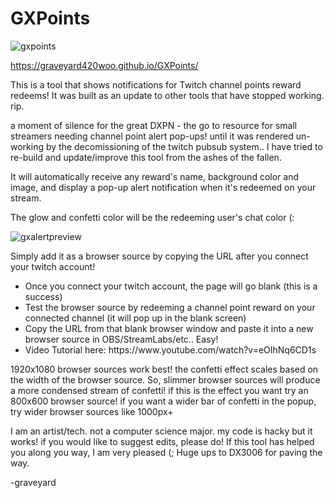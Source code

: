 # GXPoints

![gxpoints](https://github.com/user-attachments/assets/5259777c-db72-4453-93f8-892140750306)

https://graveyard420woo.github.io/GXPoints/

This is a tool that shows notifications for Twitch channel points reward redeems! It was built as an update to other tools that have stopped working. rip.

a moment of silence for the great DXPN - the go to resource for small streamers needing channel point alert pop-ups! until it was rendered un-working by the decomissioning of the twitch pubsub system.. I have tried to re-build and update/improve this tool from the ashes of the fallen. 

It will automatically receive any reward's name, background color and image, and display a pop-up alert notification when it's redeemed on your stream.

The glow and confetti color will be the redeeming user's chat color (:

![gxalertpreview](https://github.com/user-attachments/assets/17ecc132-62d4-4281-9f69-a530486ec667)

Simply add it as a browser source by copying the URL after you connect your twitch account!

<ul>
<li>Once you connect your twitch account, the page will go blank (this is a success)</li>
<li>Test the browser source by redeeming a channel point reward on your connected channel (it will pop up in the blank screen)</li>
<li>Copy the URL from that blank browser window and paste it into a new browser source in OBS/StreamLabs/etc.. Easy!</li>
<li>Video Tutorial here: https://www.youtube.com/watch?v=eOIhNq6CD1s</li>
</ul>

1920x1080 browser sources work best! the confetti effect scales based on the width of the browser source. So, slimmer browser sources will produce a more condensed stream of confetti! if this is the effect you want try an 800x600 browser source! if you want a wider bar of confetti in the popup, try wider browser sources like 1000px+

I am an artist/tech. not a computer science major. my code is hacky but it works! if you would like to suggest edits, please do!
If this tool has helped you along you way, I am very pleased (; Huge ups to DX3006 for paving the way.

-graveyard
